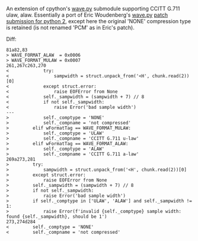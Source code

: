 An extension of cpython's [wave.py](https://github.com/python/cpython/blob/master/Lib/wave.py) submodule supporting CCITT G.711 ulaw, alaw. Essentially a port of Eric Woudenberg's [wave.py](https://bugs.python.org/file36465/wave.py) [patch submission for python 2](https://bugs.python.org/issue1483545), except here the original 'NONE' compression type is retained (is not renamed 'PCM' as in Eric's patch).

Diff:
```
81a82,83
> WAVE_FORMAT_ALAW  = 0x0006
> WAVE_FORMAT_MULAW = 0x0007
261,267c263,270
<             try:
<                 sampwidth = struct.unpack_from('<H', chunk.read(2))[0]
<             except struct.error:
<                 raise EOFError from None
<             self._sampwidth = (sampwidth + 7) // 8
<             if not self._sampwidth:
<                 raise Error('bad sample width')
---
>             self._comptype = 'NONE'
>             self._compname = 'not compressed'
>         elif wFormatTag == WAVE_FORMAT_MULAW:
>             self._comptype = 'ULAW'
>             self._compname = 'CCITT G.711 u-law'
>         elif wFormatTag == WAVE_FORMAT_ALAW:
>             self._comptype = 'ALAW'
>             self._compname = 'CCITT G.711 a-law'
269a273,281
>         try:
>             sampwidth = struct.unpack_from('<H', chunk.read(2))[0]
>         except struct.error:
>             raise EOFError from None
>         self._sampwidth = (sampwidth + 7) // 8
>         if not self._sampwidth:
>             raise Error('bad sample width')
>         if self._comptype in ['ULAW', 'ALAW'] and self._sampwidth != 1:
>             raise Error(f'invalid {self._comptype} sample width: found {self._sampwidth}, should be 1')
273,274d284
<         self._comptype = 'NONE'
<         self._compname = 'not compressed'
```
